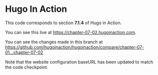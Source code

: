Hugo In Action
===============

This code corresponds to section **7.1.4** of Hugo in Action.

You can see this live at https://chapter-07-02.hugoinaction.com.

You can see the changes made in this branch at https://github.com/hugoinaction/hugoinaction/compare/chapter-07-01...chapter-07-02

Note that the website configuration baseURL has been updated to match the code checkpoint.
